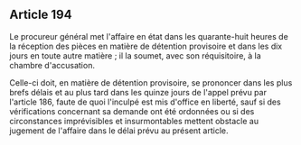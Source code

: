Article 194
----
Le procureur général met l'affaire en état dans les quarante-huit heures de la
réception des pièces en matière de détention provisoire et dans les dix jours en
toute autre matière ; il la soumet, avec son réquisitoire, à la chambre
d'accusation.

Celle-ci doit, en matière de détention provisoire, se prononcer dans les plus
brefs délais et au plus tard dans les quinze jours de l'appel prévu par
l'article 186, faute de quoi l'inculpé est mis d'office en liberté, sauf si des
vérifications concernant sa demande ont été ordonnées ou si des circonstances
imprévisibles et insurmontables mettent obstacle au jugement de l'affaire dans
le délai prévu au présent article.
